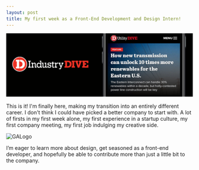 ```yaml
---
layout: post
title: My first week as a Front-End Development and Design Intern!
---
```

![IndustryDiveLogo](images/industry_dive.jpg)

This is it! I'm finally here, making my transition into an entirely different career. I don't think I could have picked a better company to start with. A lot of firsts in my first week alone, my first experience in a startup culture, my first company meeting, my first job indulging my creative side.

![GALogo](http://localiiz.s3.amazonaws.com/business_pictures/d2b91030-41fb-0130-703c-22000a1e83c3/ga_logo_stacked_300x140_feature_logo.jpg)

I’m eager to learn more about design, get seasoned as a front-end developer, and hopefully be able to contribute more than just a little bit to the company.
